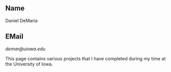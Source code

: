 ## Name
Daniel DeMaria

## EMail
_demar@uiowa.edu_


This page contains various projects that I have completed during my time at the University of Iowa.
